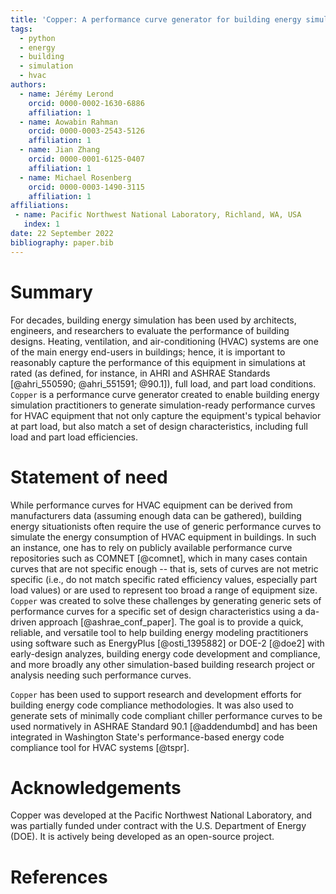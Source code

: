 ```yaml
---
title: 'Copper: A performance curve generator for building energy simulation'
tags:
  - python
  - energy
  - building
  - simulation
  - hvac
authors:
  - name: Jérémy Lerond
    orcid: 0000-0002-1630-6886
    affiliation: 1
  - name: Aowabin Rahman
    orcid: 0000-0003-2543-5126
    affiliation: 1
  - name: Jian Zhang
    orcid: 0000-0001-6125-0407
    affiliation: 1
  - name: Michael Rosenberg
    orcid: 0000-0003-1490-3115
    affiliation: 1
affiliations:
 - name: Pacific Northwest National Laboratory, Richland, WA, USA
   index: 1
date: 22 September 2022
bibliography: paper.bib
---
```


# Summary

For decades, building energy simulation has been used by architects, engineers, and researchers to evaluate the performance of building designs. Heating, ventilation, and air-conditioning (HVAC) systems are one of the main energy end-users in buildings; hence, it is important to reasonably capture the performance of this equipment in simulations at rated (as defined, for instance, in AHRI and ASHRAE Standards [@ahri_550590; @ahri_551591; @90.1]), full load, and part load conditions. `Copper` is a performance curve generator created to enable building energy simulation practitioners to generate simulation-ready performance curves for HVAC equipment that not only capture the equipment's typical behavior at part load, but also match a set of design characteristics, including full load and part load efficiencies.

# Statement of need

While performance curves for HVAC equipment can be derived from manufacturers data (assuming enough data can be gathered), building energy situationists often require the use of generic performance curves to simulate the energy consumption of HVAC equipment in buildings. In such an instance, one has to rely on publicly available performance curve repositories such as COMNET [@comnet], which in many cases contain curves that are not specific enough -- that is, sets of curves are not metric specific (i.e., do not match specific rated efficiency values, especially part load values) or are used to represent too broad a range of equipment size. `Copper` was created to solve these challenges by generating generic sets of performance curves for a specific set of design characteristics using a da-driven approach [@ashrae_conf_paper]. The goal is to provide a quick, reliable, and versatile tool to help building energy modeling practitioners using software such as EnergyPlus [@osti_1395882] or DOE-2 [@doe2] with early-design analyzes, building energy code development and compliance, and more broadly any other simulation-based building research project or analysis needing such performance curves.


`Copper` has been used to support research and development efforts for building energy code compliance methodologies. It was also used to generate sets of minimally code compliant chiller performance curves to be used normatively in ASHRAE Standard 90.1 [@addendumbd] and has been integrated in Washington State's performance-based energy code compliance tool for HVAC systems [@tspr].

# Acknowledgements

Copper was developed at the Pacific Northwest National Laboratory, and was partially funded under contract with the U.S. Department of Energy (DOE). It is actively being developed as an open-source project.

# References
